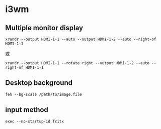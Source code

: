 # i3wm

## Multiple monitor display

```shell
xrandr --output HDMI-1-1 --auto --output HDMI-1-2 --auto --right-of HDMI-1-1
```

或
```shell
xrandr --output HDMI-1-1 --rotate right --output HDMI-1-2 --auto --right-of HDMI-1-1
```

## Desktop background

```shell
feh --bg-scale /path/to/image.file
```

## input method

```shell
exec --no-startup-id fcitx
```
